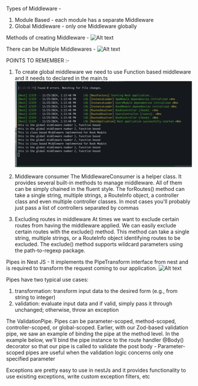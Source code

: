 Types of Middleware - 
1. Module Based -  each module has a separate Middleware 
2. Global Middleware - only one Middleware globally

Methods of creating Middleware - 
![Alt text](methods-of-creating-middleware-in-nestjs.png)

There can be Multiple Middlewares - 
![Alt text](multiple-middleware.png)


POINTS TO REMEMBER :- 
1. To create global middleware we need to use Function based middleware and it needs to declared in the main.ts
![Alt text](MiddlewareLogs.png)

2. Middleware consumer
The MiddlewareConsumer is a helper class. It provides several built-in methods to manage middleware. All of them can be simply chained in the fluent style. The forRoutes() method can take a single string, multiple strings, a RouteInfo object, a controller class and even multiple controller classes. In most cases you'll probably just pass a list of controllers separated by commas

3. Excluding routes in middleware
At times we want to exclude certain routes from having the middleware applied. We can easily exclude certain routes with the exclude() method. This method can take a single string, multiple strings, or a RouteInfo object identifying routes to be excluded. The exclude() method supports wildcard parameters using the path-to-regexp package.


Pipes in Nest JS - 
It implements the PipeTransform interface from nest and is required to transform the request coming to our application.
![Alt text](pipes.png)

Pipes have two typical use cases:

1. transformation: transform input data to the desired form (e.g., from string to integer)
2. validation: evaluate input data and if valid, simply pass it through unchanged; otherwise, throw an exception

The ValidationPipe. Pipes can be parameter-scoped, method-scoped, controller-scoped, or global-scoped. Earlier, with our Zod-based validation pipe, we saw an example of binding the pipe at the method level. In the example below, we'll bind the pipe instance to the route handler @Body() decorator so that our pipe is called to validate the post body
    - Parameter-scoped pipes are useful when the validation logic concerns only one specified parameter


Exceptions are pretty easy to use in nestJs and it provides functionality to use exisiting exceptions, write custom exception filters, etc

